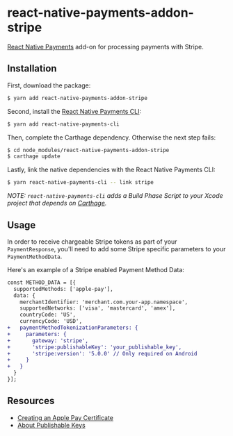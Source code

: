 # react-native-payments-addon-stripe
<a href="https://github.com/naoufal/react-native-payments">React Native Payments</a> add-on for processing payments with Stripe.

## Installation
First, download the package:

```bash
$ yarn add react-native-payments-addon-stripe
```

Second, install the [React Native Payments CLI](https://www.npmjs.com/package/react-native-payments-cli):
```bash
$ yarn add react-native-payments-cli
```

Then, complete the Carthage dependency. Otherwise the next step fails:
```bash
$ cd node_modules/react-native-payments-addon-stripe
$ carthage update
```

Lastly, link the native dependencies with the React Native Payments CLI:
```bash
$ yarn react-native-payments-cli -- link stripe
```

_NOTE: `react-native-payments-cli` adds a Build Phase Script to your Xcode project that depends on <a href="https://github.com/Carthage/Carthage">Carthage</a>._

## Usage
In order to receive chargeable Stripe tokens as part of your `PaymentResponse`, you'll need to add some Stripe specific parameters to your `PaymentMethodData`.

Here's an example of a Stripe enabled Payment Method Data:

```diff
const METHOD_DATA = [{
  supportedMethods: ['apple-pay'],
  data: {
    merchantIdentifier: 'merchant.com.your-app.namespace',
    supportedNetworks: ['visa', 'mastercard', 'amex'],
    countryCode: 'US',
    currencyCode: 'USD',
+   paymentMethodTokenizationParameters: {
+     parameters: {
+       gateway: 'stripe',
+       'stripe:publishableKey': 'your_publishable_key',
+       'stripe:version': '5.0.0' // Only required on Android
+     }
+   }
  }
}];
```

## Resources
- [Creating an Apple Pay Certificate](https://stripe.com/docs/apple-pay/apps#csr)
- [About Publishable Keys](https://stripe.com/docs/dashboard#api-keys)
